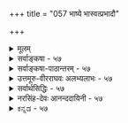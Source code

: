 +++
title = "057 भाष्ये भास्वत्प्रभादौ"

+++
<details><summary>मूलम्</summary>

भाष्ये भास्वत्प्रभादौ प्रतिहतिबह(हु)लीभावपूर्वं यदुक्तं तेन स्रोतस्समाधिं परमतनयतः प्राहुरेके प्रभायाम् ।  
वस्तुन्यस्ते विकल्पे स्फुटविघटनयोर्वेक्तुराप्तस्य वाचोस्तात्पर्यं तर्कमानानुगुणमधिगुणैश्चिन्त्यमन्तेवसद्भिः ॥ ५७ ॥
</details>

<details><summary>सर्वाङ्कषा - ५७</summary>

अत्र पक्षान्तरमाशङ्क्य भाष्य इत्यादिना । **भाष्ये** = श्रीभाष्ये, भास्वत्प्रभादौ -सूर्यकिरणादौ **प्रतिहतिबहुलीभावपूर्वम्** = सूर्यकिरणस्य हस्तादिना प्रतिहतिः, तत्प्रयुक्तश्च बहुलीभावः इत्येतत्पूर्वकं **यत्** = प्रसरणम् उक्तम्; तेन प्रसरणाभिधानेन **एके** = केचन सयूथ्याः **प्रभायाम्** = प्रभायाः स्वरूपविषये **परमतनयतः** =सांख्यमतन्यायेन स्रोतः **समाधिम्** = प्रवाहप्रक्रियाम् आहुः । जलं यथा वा प्रवहत् क्रमशः क्षीणं भवति, तथैव प्रभायाः प्रसरणं प्रवाहरूपमाहुः । नो चेत् प्रभायाः प्रतिघातः, संकोचविकासादिकं च दुर्घटं भवेत् । एवञ्च प्रभा प्रभावान् इति स्वतन्त्रं पदार्थद्वयम् इति कथम्? 

तर्ह्यस्तु पक्षद्वयमपि, का हानिः ? इति चेत् तत्राह - वस्तुनीत्यादि । वस्तुनि विकल्पे **अस्ते** = निरस्ते सति, **स्फुटविघटनयोः** = स्पष्टविरोधयोः आप्तस्य वक्तुः **वाचोः** = वचनयोः, तात्पर्यम्, **अधिगुणैः** = अधिगतप्रज्ञाविवेकविनयादिसद्गुणैः **अन्तेवसद्भिः** = शिष्यैः **तर्कमानानुगुणम्** = तर्कसहितप्रमाणानुगुणं यथा, तथा तात्पर्यम् **चिन्त्यम्** = आलोचनीयम् । अयं भावः - 'क्रिया विकल्प्यते, न तु वस्तु' इति न्यायः प्रसिद्धः । अतः परस्परविरुद्धौ पक्षौ कथं समानतया अङ्गीकर्तुं शक्यौ । क्रियाविषये विकल्पसंभवेऽपि वस्तुनि न संभवः । अन्यतरपक्षस्य परित्याग एव भवत्विति न वक्तुं शक्यम्; उभयोरपि पक्षयोराप्तोक्तत्वात् । अतस्तात्पर्यभेदात्कथंचित् समन्वयः कर्तव्यः । अन्ततः, 'परमतमनुसृत्य तथोक्तम्' इत्येवं कल्पनया वा विरोधः परिहरणीयः ॥ 

तर्कमानानुगुणमित्यत्र तर्कमानेत्यत्र न द्वंद्वः । तर्कस्य प्रमाणानुग्राहकमात्रत्वेन, प्रमाणत्वाभावात् । तर्कानुगृहीतमानानुगुणमित्येवार्थः । आरोपात्मकस्य तर्कस्य प्रमाणत्वासंभवात् । ननु तर्हि ' प्रमाणतर्कानुगुणम्' इति सर्वार्थसिद्धिवचनं कथमिति चेत् ? किं मन्यसे त्वमत्र महात्मन् ! जानाम्युपहासम् । किन्तु 

अतः 

[[107]]

[ दीपज्वालायाः स्वरूपम् ] 

58. प्राच्ये स्नेहादिनाशे चरम इव दृढोऽनन्तरं दीपनाशः 

सामग्र्यन्याऽन्यकार्यं जनयति च न चानेकदीपप्रतीतिः । 



[[1]]

भवद्दृष्ट्या ‘तर्कप्रमाणानुगुणम्' इति खलु वक्तव्यम्, न तु 'प्रमाणतर्कानुगुणम्' इति । 'तर्कमान' पदयोः यथाकथञ्चित्, तर्कानुगुणमानपरत्वसंभवः, न तथात्र वक्तुं शक्यम् । प्रमाणानुग्राहकतर्कपरत्वे हि तर्कस्य प्राधान्यमवर्जनीयम् । अतश्च तर्कस्यार्थनिश्चायकत्वसिद्धिरप्यवर्जनीयेति चेत्, तर्हि प्रमाणतर्केति वा कथं द्वंद्व : ? अल्पाच्तरं हि पूर्वं वक्तव्यम् । न च अभ्यर्हितं पूर्वमिति कुतो न भवेत् इति चेत्, तर्हि प्रमाणस्य तर्कापेक्षयाभ्यर्हितत्वमावश्यकम् । अतश्च प्राधान्याप्राधान्यस्वरूपविवेचनकेशपरिणामभूतमिदं साङ्कर्यम् । चक्षुषा रूपग्रहणे हि आलोकस्यानिवार्यता वर्तते । न हि तावता रूपग्रहणे आलोकस्यैव प्राधान्यं वक्तुं शक्यम् । अथ सन्त्यनेकानि कारणान्येकस्य कार्यस्य । तेषु कंस्य प्राधान्यं विविच्य वक्तुं शक्यमिति चेत्; प्रतीत्यसमुदयवादमुपक्षिपसि त्वम् । तत्तु पूर्वमेव (पु. 59 ) परिशीलितम् । किमधिकोक्तया ? आचार्यवर्यैरेवाग्रे (बुद्धि. 43, 60) ‘मानप्रत्यूहघाती' इति प्रमाणानां प्रामाण्यविरोधिशङ्कादिनिरासकस्तर्क इति प्रमाणसंरक्षकत्वमेवोक्तं तर्कस्य, न तु स्वयं प्रमाणत्वम् । ‘प्रमाणानुग्राहकस्तर्कः' इत्यस्याप्ययमेवार्थ इति विषयसिद्धिः प्रमाणैरेव । मानवस्य विचारप्रियत्वात्, अस्ति तर्कस्य महत् स्थानमिति सूचयितुमेवाचार्यैः 'तर्कमानानुगुणम्' ‘प्रमाणतर्कानुगुणम्' इत्याद्युक्तमिति तर्कः क्वचिदपि विषये न स्वतः प्रमाणमित्यवगन्तव्यम् । किं वृथाशब्दवर्धनेन ! 'मानाधीना मेयसिद्धिः ' । मानानि च प्रत्यक्षानुमानागमाः इत्येव सिद्धान्तः । अतः तर्कः मानानुग्राहकः, न मानम् । बौद्धैः तर्कस्य स्वातन्त्र्याङ्गीकारादेव ते ' हैतुकाः संवृत्ताः ॥ 

वस्तुतस्तु त्तर्कः, दुस्तर्कश्चेति तर्को द्विविधः प्रमाणानुग्राहकस्तर्कः सत्तर्कः । प्रमाणाननुग्राहकः उच्छृङ्गलस्तर्कः दुस्तर्कः, कुतर्क इत्यादिशब्दैः व्यवह्रियते । ननु तर्कानुगृहीतमेव प्रमाणं प्रमाणं भवति, प्रमाणानुगुण एव सत्तर्क इति चेदन्योन्याश्रये पर्यसानमिति का गतिरिति चेत्, महानयं विचारः । तर्कप्रकरण एव (बुद्धि. 60) विचारयामः, सह्यताम् । विषयानुरोधी सत्तर्कः, तदननुरोधी दुस्तर्क इति सारो गृह्यताम् ॥ 

अत्र आप्तस्य वक्तुः इत्येकवचनेन, वाचोः इति द्विवचनेन च, एकस्यैव वचनयोः परस्परविरोधे, अन्यतराप्रामाण्यं यथा न वक्तुं शक्यम्, किन्तु विषयभेदादिना निर्वाहः, उभयोरपि एकेनैवोक्तत्वात्, तथा वक्तृभेदेऽपि, उभयोरपि प्रामाणिकत्वेऽन्यतराप्रामाण्यं न वक्तुं शक्यम्, किन्तु अधिकारिभेदेन, अवस्थाभेदेन, कालभेदेन वा कथञ्चिन्नयनमेव वरम् । न तु महतां विषये अपचारः कर्तव्यः इति शिक्षयितुमत्राचार्यैरेवमनुगृहीतमिति ज्ञेयम् । अत एव 'धर्मस्य तत्त्वं निहितं गुहायाम्' इतिवत् 'तत्त्वस्य तत्त्वं निहितं गुहायाम्' इत्याद्यपि पठितव्यम् ॥ ५७ ॥
</details>


<details><summary>सर्वाङ्कषा-पाठान्तरम् - ५७</summary>

अत्र पक्षान्तरमाशङ्क्य समाधत्ते - भाष्य इत्यादिना । भाष्ये = श्रीभाष्ये, भास्वत्प्रभादौ = सर्यकिरणादौ प्रतिहतिबहलीभावपूर्वम्‌ = सूर्यकिरणस्य हस्तादिना प्रतिहतिः, तत्प्रयुक्तश्च बहुलीभावः इत्येततूर्वकं यत्‌ = प्रसरणम्‌ उक्तम्‌; तेन प्रसरणाभिधानेन एके = केचन सयूथ्याः प्रभायाम्‌ = प्रभायाः स्वरूपविषये परमतनयतः = सांख्यमतन्यायेन स्रोतः समाधिम्‌ = प्रवाहप्रक्रियाम्‌ आहुः । जलं यथा वा प्रवहत्‌ क्रमशः क्षीणं भवति, तथैव प्रभायाः प्रसरणं प्रवाहरूपमाहुः । नो चेत्‌ प्रभायाः प्रतिघातः, संकोचविकासादिकं च दुर्घटं भवेत्‌ । एवञ्च प्रभा प्रभावान्‌ इति स्वतन्त्रं पदार्थद्वयम्‌ इति कथम्‌?   
तर्ह्यस्तु पक्षद्वयमपि, का हानिः? इति चेत्‌ तत्राह - वस्तुनीत्यादि । वस्तुनि विकल्पे अस्ते = निरस्ते सति, स्फुटविघटनयोः = स्पष्टविरोधयोः आप्तस्य वक्तुः वाचोः = वचनयोः, तात्पर्यम्‌, अधिगुणैः = अधिगतप्रज्ञाविवेकविनयादिसद्गुणैः अन्तेवसद्भिः = शिष्यैः तर्कमानानुगुणम्‌ = तर्कसहितप्रमाणानुगुणं यथा, तथा तात्पर्यम्‌ चिन्त्यम्‌ = आलोचनीयम्‌ । अयं भावः - 'क्रिया विकल्प्यते, न तु वस्तु' इति न्यायः प्रसिद्धः । अतः परस्परविरुद्धौ पक्षौ कथं समानतया अङ्गीकर्तुं शक्यौ । क्रियाविषये विकल्पसंभवेऽपि वस्तुनि न संभवः । अन्यतरपक्षस्य परित्याग एव भवत्विति न वक्तुं शक्यम्‌; उभयोरपि पक्षयोराप्तोक्तत्वात्‌ । अतस्तात्पर्यभेदात्कथंचित्‌ समन्वयः कर्तव्यः । अन्ततः, 'परमतमनुसृत्य तथोक्तम्‌' इत्येवं कल्पनया वा विरोधः परिहरणीयः ॥   
तर्कमानानुगुणमित्यत्र तर्कमानेत्यत्र न द्वन्द्वः । तर्कस्य प्रमाणानुग्राहकमात्रत्वेन, प्रमाणत्वाभावात्‌ । अतः तर्कानुगृहीतमानानुगुणमित्येवार्थः । आरोपात्मकस्य तर्कस्य प्रमाणत्वासंभवात्‌ । ननु तर्हि 'प्रमाणतर्कानुगुणम्‌' इति सर्वार्थसिद्धिवचनं कथमिति चेत्‌? किं मन्यसे त्वमत्र महात्मन्‌! जानाम्युपहासम्‌ । किन्तु भवद्दृष्ट्या 'तर्कप्रमाणानुगुणम्‌' इति खलु वक्तव्यम्‌, न तु 'प्रमाणतर्कानुगुणम्‌' इति । 'तर्कमान'पदयोः यथाकथञ्चित्‌, तर्कानुगुणमानपरत्वसंभवः, न तथात्र वक्तुं शक्यम्‌ । प्रमाणानुग्राहकतर्कपरत्वे हि तर्कस्य प्राधान्यमवर्जनीयम्‌ । अतश्च तर्कस्यार्थनिश्चायकत्वसिद्धिरप्यवर्जनीयेति चेत्‌, तर्हि प्रमाणतर्केति वा कथं द्वंद्वः? अल्पाच्तरं हि पूर्वं वक्तव्यम्‌ । न च अभ्यर्हितं पूर्वमिति कुतो न भवेत्‌ इति चेत्‌, तर्हि प्रमाणस्य तर्कापेक्षयाभ्यर्हितत्वमावश्यकम्‌ । अतश्च प्राधान्याप्राधान्यस्वरूपविवेचनक्लेशपरिणामभूतमिदं साङ्कर्यम्‌ । चक्षुषा रूपग्रहणे हि आलोकस्यानिवार्यता वर्तते । न हि तावता रूपग्रहणे आलोकस्यैव प्राधान्यं वक्तुं शक्यम्‌ । अथ सन्त्यनेकानि कारणान्येकस्य कार्यस्य । तेषु कस्य प्राधान्यं विविच्य वक्तुं शक्यमिति चेत्‌; प्रतीत्यसमुदयवादमुपक्षिपसि त्वम्‌ । तत्तु पूर्वमेव (पु.५९) परिशीलितम्‌ । किमधिकोक्त्या? आचार्यवर्यैरेवाग्रे (बुद्धि.४३,६०) 'मानत्यूहघाती' इति प्रमाणानां प्रामाण्यविरोधिशङ्कादिनिरासकस्तर्क इति प्रमाणसरक्षकत्वमेवोक्तं तर्कस्य, न तु स्वयं प्रमाणत्वम्‌ । 'प्रमाणानुग्राहकस्तर्कः' इत्यस्याप्ययमेवार्थ इति विषयसिद्धिः प्रमाणैरेव । मानवस्य विचारप्रियत्वात्‌, अस्ति तर्कस्य महत्‌ स्थानमिति सूचयितुमेवाचार्यैः 'तर्कमानानुगुणम्‌' प्रमाणतर्कानुगुणम्‌' इत्याद्युक्तमिति तर्कः क्वचिदपि विषये न स्वतः प्रमाणमित्यवगन्तव्यम्‌ । किं वृथाशब्दवर्धनेन! 'मानाधीना मेयसिद्धिः' । मानानि च प्रत्यक्षानुमानागमाः इत्येव सिद्धान्तः । अतः तर्कः मानानुग्राहकः, न मानम्‌ । बौद्धैः तर्कस्य स्वातन्त्र्याङ्गीकारादेव ते 'हेतुकाः' संवृत्ताः ॥   
वस्तुतस्तु सत्तर्कः, दुस्तर्कश्चेति तर्को द्विविधः प्रमाणानुग्राहकस्तर्कः सत्तर्कः । प्रमाणाननुग्राहकः उच्छृङ्खलस्तर्कः दुस्तर्कः, कुतर्क इत्यादिशब्दैः व्यवह्रियते । ननु तर्कानुगृहीतमेव प्रमाणं प्रमाणं भवति, प्रमाणानुगुण एव सत्तर्क इति चेदन्योन्याश्रये पर्यसानमिति का गतिरिति चेत्‌, महानयं विचारः । तर्कप्रकरण एव (बुद्धि.६०) विचारयामः, सह्यताम्‌ । विषयानुरोधी सत्तर्कः, तदननुरोधी दुस्तर्कं इति सारो गृह्यताम्‌ ॥   
अत्र आप्तस्य वक्तुः इत्येकवचनेन, वाचोः इति द्विवचनेन च, एकस्यैव वचनयोः परस्परविरोधे, अन्यतराप्रामाण्यं यथा न वक्तुं शक्यम्‌, किन्तु विषयभेदादिना निर्वाहः, उभयोरपि एकेनैवोक्तत्वात्‌, तथा वक्तृभेदेऽपि, उभयोरपि प्रामाणिकत्वेऽन्यतराप्रामाण्यं न वक्तुं शक्यम्‌, किन्तु अधिकारिभेदेन, अवस्थाभेदेन, कालभेदेन वा कथञ्चिन्नयनमेव वरम्‌ । न तु महतां विषये अपचारः कर्तव्यः इति शिक्षयितुमत्राचार्यैरेवमनुगृहीतमिति ज्ञेयम्‌ । अत एव 'धर्मस्य तत्त्वं निहितं गुहायाम्‌' इतिवत्‌ 'तत्त्वस्य तत्त्वं निहितं गुहायाम्‌' इत्याद्यपि पठितव्यम्‌ ॥ ५७ ॥
</details>


<details><summary>उत्तमूरु-वीरराघवः अलभ्यलाभः - ५७</summary>

एवं प्रभाप्रभावतोर्भेदः सहोत्पत्त्यादि च भाष्यं प्रदर्श्य निरूपितम् । तदुपरितनभाष्यवाक्यमादाय वर्ण्यमानं मतान्तरमथ दर्शयति भाष्य इति । भास्वत्प्रभादौ - रविकरादौ । आदिना नायनरश्मिग्रहणम् । प्रतिहतिबहुलीभावपूर्वमिति । प्रतिघातबाहुल्यादिकमित्यर्थः । आदिपर्यायपूर्वपदग्राहितं तदनन्तरमुपलभ्यमानत्वम्, 'करतलप्रतिहतगतयो हि रश्मयो बहुलाः स्वयमेव स्फुटतरमुपलभ्यन्ते' इति, दर्पणादिप्रतिहतगतयो हि नायनरश्मयः निजमुखादि गृह्णन्ति' इति च सूक्ती । प्रतिहत्यादिकं यत् उक्तम् - यस्मादुक्तम । तेन - वचनहेतुना प्रभायां स्रोतस्समाधिं - स्रोतसः प्रतिघातः प्रतिनिवृत्तिर्विशरणञ्च यथा तथा सर्वं परमतनयतः - पाञ्चभौतिकरत्नदहनगततेजोंशप्रसरणन्यायेनाहुः । प्रभामात्रप्रसरणपक्षं परित्यज्य तेजोविशरणप्रसरणादिकमेवाऽऽहुरित्यर्थः ।  
अभाष्यत - भाष्ये कथितः । दृश्यते चेत्यादिना परमतनयत इत्यस्योपपादनम् । गन्धादीति । सगन्धपुष्पांशविशरणं हीष्टम्, तद्वत् तेजोविशरणमस्त्येवेति । पूर्वश्लोकोदाहृतभाष्यगतिं निर्वहति प्रभातद्वतोरिति । परसंमत्यैवेति । 'गुणाद्वाऽऽलोकवन्' इति सूत्रे शांकरभाष्योपपादितमनुसृत्येम्यर्थः । तत्कृतशंकापरिहारे तन्मतनिदर्शनमेव हि युक्तमिति भावः । शांकरे तथोक्तेश्च सांख्यवचनं गमकमित्याह तथा हि सांख्या इति । एषा - इन्द्रियरश्मिः । तथा चैका प्रभा बहुदूरं प्रसृता, न तु तत्र दीपतेजोगतिरिति न, तेजसो विशरणप्रतिघातप्रतिनिवर्तनादिसंभवादिति ॥ उत्तरार्धमवतारयति नन्विति । वस्तुनि विकल्पे = विरुद्धविविधपक्षे अस्ते; क्रियाविकल्पस्यैव स्वीकारात् वस्तुनि विकल्पायोगात् एकतरपक्षस्यैव ग्राह्यत्वे सतीत्यर्थः । स्फुटविघटनयोः = स्पष्टविरोधयोः । सत्तर्कप्रमाणानुगुणं तात्पर्यम् = सत्तर्कप्रमाणानुकूलार्थविशेषपरत्वं साध्यम् । कोऽसावर्थ इति चेत्, तन्निर्णयोऽन्तेवासिकार्यः । न तु द्वयमपि परित्यज्य सौगतोक्तं ग्राह्यमिति । एवं तात्पर्यमित्यस्य पूर्वश्लोकोक्तार्थपरत्वमित्यप्यर्थः । प्रभायाः किञ्चिदाश्रितत्वदूरप्रसारित्वादिकमपि स्वसंमतमेवेति भावः । आतपवारणादितः प्रभाप्रतिघातः उपर्यप्रसरणमप्यस्तु तेन प्रभाया एकत्वं कथं बाध्येत । क्षितिजलयोरौष्ण्योपलम्भेन तेजोंशविशरणमस्तु । न हि निष्प्रभतेजोंशानां विशरणमेव न भवतीति वयं ब्रूमः । सप्रभाकास्तेजांशा अपि दाह्यद्रव्यविशरणादौ विशीर्यन्त एव । मणिद्युमणिप्रभृतीनामिव तैलवर्त्यादसामग्र्यनुगुणोच्छ्रायस्य दीपस्याप्यविशीर्णत्वं सप्रभाकत्वञ्च स्वीकर्तुमुचितमिति । शिष्टमनन्तरश्लोके । अधिगुणैरिति । 'याच्ञा मोघा वरमधिगुणे' इति महाकविप्रयोगः ॥ ५७ ॥
</details>


<details><summary>सर्वार्थसिद्धिः - ५७</summary>

अत्र ग्रन्थान्तरसिद्धमतान्तरमाह - भाष्य इति ॥ करतलेनाहिमकररश्मीनां गतिप्रतिहतिः । तथैव तत्र बह-लतया स्फुटोपलम्भश्चाभाष्यत । प्रतिबिम्बनिरूपणे च नयनरश्मीनां दर्पणे प्रतिहतिरुक्ता । तदेतत्प्रभाप्रभावतां सहोत्पत्तिनाशपक्षे नोपपद्यते । दृश्यते च रत्नप्रभादेरपि प्रतिघातकसन्निधौ सङ्कोचस्तदपगमे विकासश्च । अतः पाञ्चभौतिकस्य रत्नादेः पार्थिवाद्यंशेन दृढावस्थितस्यापि तेजोंऽशेन गन्धादिन्यायवता विशरणप्रसरणादिकं युज्यते । आतपवारणादिवृत्तान्तश्च वर्षवारणादिन्यायात्किरणगतितत्प्रतिघातावनुमापयति । निवृत्ते चातपे क्षितिजलयोरौष्ण्योपलम्भात्तेजोंशविशरणसंक्रमणे गम्येते । प्रभातद्वतोराश्रयाश्रयित्वादिभाषणं तु परसम्मत्यैव तन्मतनिदर्शनम् । प्रभा हि प्रदीपादिना सह जनिध्वंसिनीति केचित् । तथा हि साङ्ख्या इन्द्रियवृत्तिनिदर्शनतया आहुः -  
दीपप्रभा यथा तस्मिन्विनश्यति विनश्यति । तथा बहिर्गताऽप्येषा मूलच्छेदाद्विनश्यति ॥ इति ॥  
ननु विरुद्धभाषणादुभयं त्यक्त्वा सौगतगतिरिह संग्राह्येत्यत्राह - वस्तुनीति । न तावदिह सिद्धे वस्तुनि विकल्पः । नच वाक्ययोरैकार्थ्यं क्लिष्टगत्या कल्प्यम्, विरोधस्फौट्यात् । आप्तवाक्ये च नोभयत्यागः ; सहजक्षणिकपुञ्जद्वयपक्षस्य क्षणभङ्गनिरासेनैव निरस्तत्वाच्च । अतोऽन्यतरवाक्यस्य अन्यपरत्वे प्राप्ते प्रमाणतर्कानुगुणं परमार्थतात्पर्यं प्रज्ञाशालिभिश्छात्रैः प्रतिबोद्धव्यमिति ॥ ५७ ॥ इति प्रभाविषयग्रन्थद्वयगमनिका ॥
</details>


<details><summary>नरसिंह-देवः आनन्ददायिनी - ५७</summary>

ननु प्रथमसूत्रभाष्ये क्वचित् 'प्रभाप्रभावब्द्दयगुणभूता' इत्यारभ्य 'अतस्सप्रभाका एव दीपा भवितुमर्हन्ति' इति विशीर्णपक्षनिराकरणं दृश्यते । क्वचित् करतले रश्मीनां गतिप्रतिहतिः तथै(तयै)व तत्र स्फुटोपलम्भश्च । तथा च क्वचिन्नयनरश्मीनां दर्पणे प्रतिहतानां परावृत्तिश्च । तेन विशीर्णानामवयवानामेव प्रभात्वमिति गम्यते । तथा च भाष्यग्रन्थविरोधद्वयं परिहरन् स्वोक्तस्यैतद्भाष्यविरोधं पीरहरति - अत्रेतीत्येके । आक्षेपसङ्गतिरित्येके । प्रसङ्गसङ्गतिरित्यपरे । तदेतदिति - दीपस्य प्रतिक्षणविनाशात् तेन सह प्रभाया अपि नाशात् सप्रभस्योत्पत्तिपक्षे बहुलीभावपरावृत्त्योरसम्भवादित्यर्थः । स्थिर(दृढ)तररक्षादिस्थले अवयवविशरणाभावात् प्रभा न स्या(न स्यात् तत्र विशीर्णावयवासम्भवा)दित्यत्राह - भौतिकस्येति । यथा स्थिरतरगन्धद्रव्यस्य सर्वत्र गन्धोपलम्भेनावयवविशरणं; तथाऽत्रापि विशीर्णतेत्यर्थः किरणगतीति - आतपादिगतीत्यर्थः । सहोत्पन्नत्वपक्षे युगपदेव तावद्देशव्याप्यु(व्यापितयो)त्पत्तिमतो गतिमत्त्वाभावात् गतिप्रतिबन्धकत्वलक्षणातपवारणादिव्यपदेशो न स्यादिति भावः । निवृत्ते चेति -सहोत्पत्तिविनाशपक्षे विशीर्णतेजोऽवयवसंक्रमणाभावादौष्ण्योपलम्भानुपपत्तिरिति भावः । विशीर्णपक्षे आश्रयाश्रयिभावाभावात् सजातीयस्य धर्मधर्मिभावे प्रभाश्रयदीपनिदर्शनं भाष्यस्थं विरुद्ध्येतेत्यत्राह - प्रभातद्वतोरिति । यद्यप्ययमपि ग्रन्थो भाष्यस्थः सप्रभोत्पत्तिग्रन्थतुल्य इति न विरोधोऽत्र परिहार्यः; परपक्षातुसारेण परिहारस्तु सप्रभग्रन्थेऽपि समः; तथाऽपि अयं ग्रन्थो निदर्शनार्थो यथावत्स्वीकार्योऽन्यथा सजातीयधर्मधर्मिभावो न सिद्ध्येदिति यथाश्रुतार्थमभिप्रेत्य समाहितमिति ध्येयम् । केचिदित्युक्तानां ग्रन्थमुदाहरति -दीपप्रभेति । सौगतगतिः - क्षणिकपुञ्जद्वयपक्षः । यद्यप्यस्मिन् (सहजनिप्रध्वंस)पक्षे बहुलीभावपरा(वप्रतिनिविष्ट)वृत्त्यादिगतिमत्त्वं न सम्भवति; तस्य कथंचिन्निर्वाहे सप्रभपक्ष एव श्रेयान् घटादिन्यायेन तथा निर्वाहस्य मुख्यत्वात्तथोक्तमिति भावः । अत इति - विशीर्णपक्षस्य प्रत्यक्षादिप्रमाणविरोधात् बहुकल्पनागौरवप्रसङ्गात् क्षण(णिकवाद)भङ्गनिरासेन कंचित्कालमवस्थाने विरोधाभावेन बहुलीभावसम्भवात् दीपादीनामन्यस्य विनाशेऽपि तदवयवसम्बन्धेनौष्ण्यवदातपत्रादिवारितस्थलेऽप्यातपादिप्रभावयवसत्त्वस्य निरन्वयविनाशनिराकरणेनाविरोधाच्च धर्मिणः स्थिरत्वे प्रभाया अपि स्थिरत्व तन्निरोधे च ह्रासः तदभावे विकासः अस्थिरदीपादौ च तत्समानकालीनप्रभागतिमत्त्वाङ्गीकाराच्च वारणादिकं च युज्यते इति पूर्वोक्त एव संमत इति तदनुरोधेन ग्रन्थो योजित इति भावः ॥ ५७ ॥  
प्रभाविषयग्रन्थद्वयगमनिका
</details>


<details><summary>ಕನ್ನಡ - ५७</summary>

72

- 57

[प्रभॆय विचारदल्लि एकदेशि मतभेद

58- [दीपच्चालॆ प्रतिक्षण भिन्नवे आगुत्तदॆ

प्राच्य स्नेहादिनाशी चरम इव दृढऽ नन्नरं दीपनाशः सामग्रि न्यान्य कार्यं जनयति च न चानेकदीपप्रतीतिः॥

भाष्य

ई विषयदल्लि सिद्धान्तिगळल्ले कॆलवर अभिप्रायवन्नु विवरिस्तरॆ

भास्वत भाद् प्रतिहतिबहुळीभावपूर्वं यत् उं तेन एके प्रभायां परमतनयतः स्रोतस्समाथिं प्राहुः- श्रीभाष्यदल्लि 'सूर्यकिरण मुन्तादवन्नु तडॆदरॆ अवु हॆच्चुत्तद' इत्या दियागि हेळिरुव प्रक्रियॆयिन्द कॆलवरु ई बॆळकिन विषयदल्लि अन्यर अभिप्रायवन्नु अनुसरिसि प्रसरणन्यायवन्ने हेळुत्तारॆ. वस्तुनि एक अस्ते स्पुटविघटनयोः आप्तस्य वस्तुः वाचो तात्पर्यं अधि गुणैः अवसः तर्कमानानुगुणं चॆक्रियॆयल्लि बरु वन्तॆ पदार्थ स्परूपदल्लि एकल्प सम्भविसलु साध्यविल्लदिरुवाग, आप्तराद श्रीभाष्यकारर स्पष्टवागि विरोध कण्डुबरुव मातुगळिगॆ तात्पर्य सद्गुणसम्पन्नराद शिष्यरिन्द प्रमाण मत्तु तर्कगळिगॆ तक्कन्तॆ आलोचिस तक्कद्दु. इल्लि 'परमतनयतः' ऎम्ब पददिन्द अचार्यरिगॆ इदरल्लि अभिरुचि इल्लवॆम्बुदु सूचितवागिदॆ.

'प्रभाप्रभावद्दव्यगुणभूता' ऎन्दु स्पष्टवागि हेळिरुवुदरिन्द, प्रभॆ स्वतन्त्रद्रव्यवादरू, अदक्कॆ प्रसरणादिगळन्नु ऒप्पुव मात्रदिन्दले भाष्यविरोध परिहारवागुवुदरिन्द प्रभॆ प्रत्येक द्रव्यवॆम्बुदे उचित ऎम्बुदु आचार्यर अभिप्राय ॥ ५७॥
</details>
